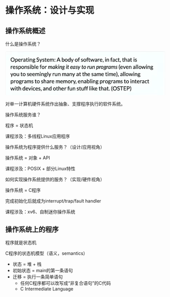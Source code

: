 # 操作系统：设计与实现

## 操作系统概述

什么是操作系统？

![image-20220319191022108](assets/image-20220319191022108.png)

对单一计算机硬件系统作出抽象、支撑程序执行的软件系统。

操作系统服务谁？

程序 = 状态机

课程涉及：多线程Linux应用程序

操作系统为程序提供什么服务？（设计/应用视角）

操作系统 = 对象 + API

课程涉及：POSIX + 部分Linux特性

如何实现操作系统提供的服务？（实现/硬件视角）

操作系统 = C程序

完成初始化后就成为interrupt/trap/fault handler

课程涉及：xv6、自制迷你操作系统

## 操作系统上的程序

程序就是状态机

C程序的状态机模型（语义，semantics）

- 状态 = 堆 + 栈
- 初始状态 = main的第一条语句
- 迁移 = 执行一条简单语句
  - 任何C程序都可以改写成“非复合语句”的C代码
  - C Intermediate Language

